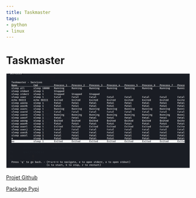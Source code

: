 ```yaml
---
title: Taskmaster
tags:
- python
- linux
---
```


# Taskmaster

![Taskmaster](taskmaster.png)

[Projet Github](https://github.com/PandeoF1/42-taskmaster)

[Package Pypi](https://pypi.org/project/42-taskmaster/)